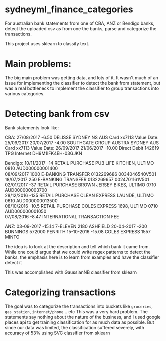# sydneyml_finance_categories
For australian bank statements from one of CBA, ANZ or Bendigo banks, detect the uploaded csv as from one the banks, parse and categorize the transactions.

This project uses sklearn to classify text. 

# Main problems:
The big main problem was getting data, and lots of it. It wasn't much of an issue for implementing the classifier to detect the bank from statement, but was a real bottleneck to implement the classifier to group transactions into various categories. 


# Detecting bank from csv
Bank statements look like:

CBA:
	27/08/2017	-6.50	DELISSE SYDNEY NS AUS Card xx7113 Value Date: 25/09/2017
	20/07/2017	-4.00	SOUTHGATE GROUP AUSTRA SYDNEY  AUS Card xx7113 Value Date: 26/09/2017
	21/06/2017	-10.00  Direct Debit 142619 TPG Internet DH9M1IFK4EH-03GJKN	

Bendigo:
	10/11/2017	-14	RETAIL PURCHASE PUB LIFE KITCHEN, ULTIMO 0810 AUD000000001400		
	08/09/2017	1000	E-BANKING TRANSFER 0132269686 0034046540V501		
	18/07/2017	250	E-BANKING TRANSFER 0132269657 0024701161V501		
	02/01/2017	-37	RETAIL PURCHASE BROWN JERSEY BIKES, ULTIMO 0710 AUD000000003700		
	28/12/2016	-135	RETAIL PURCHASE CLEAN EXPRESS LAUNDE, ULTIMO 0610 AUD000000013500		
	08/10/2016	-10.5	RETAIL PURCHASE COLES EXPRESS 1698, ULTIMO 0710 AUD000000001050		
	07/08/2016	-8.47	INTERNATIONAL TRANSACTION FEE		

ANZ:
	03-09-2017	-15.14	7-ELEVEN 2180 ASHFIELD
	20-04-2017	-200	BUNNINGS 572000 PENRITH
	15-10-2016	-15.08	COLES EXPRESS 1557 MINTO

The idea is to look at the description and tell which bank it came from. While one could argue that we could write regex patterns to detect the banks, the emphasis here is to learn from examples and have the classifier detect it

This was accomplished with GaussianNB classifier from sklearn


# Categorizing transactions
The goal was to categorize the transactions into buckets like `groceries`, `gas_station`, `internet/phone` .. etc
This was a very hard problem. The statements say nothing about the nature of the business, and I used google places api to get training classification for as much data as possible. But since our data was limited, the classification suffered severely, with accuracy of 53% using SVC classifier from sklearn
